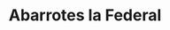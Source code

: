 ---
title: "Abarrotes la Federal"
url: /ciudad-de-mexico/abarrotes-la-federal/
shop: Lebensmittel
---
